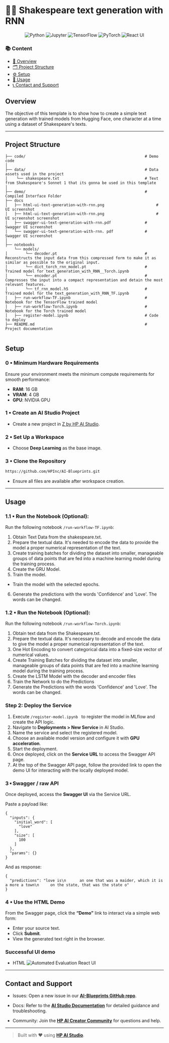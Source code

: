# 📜💬 Shakespeare text generation with RNN

<div align="center">

![Python](https://img.shields.io/badge/Python-3.10+-blue.svg?logo=python)
![Jupyter](https://img.shields.io/badge/Jupyter-supported-orange.svg?logo=jupyter)
![TensorFlow](https://img.shields.io/badge/TensorFlow-used-ff6f00.svg?logo=tensorflow)
![PyTorch](https://img.shields.io/badge/PyTorch-used-ee4c2c.svg?logo=pytorch)
![React UI](https://img.shields.io/badge/User%20Interface-React-61DAFB.svg?logo=react)

</div>

### 📚 Content

* [🧠 Overview](#overview)
* [🗂 Project Structure](#project-structure)
* [⚙️ Setup](#setup)
* [🚀 Usage](#usage)
* [📞 Contact and Support](#contact-and-support)

## Overview

The objective of this template is to show how to create a simple text generation with trained models from Hugging Face, one character at a time using a dataset of Shakespeare's texts.

 ---

## Project Structure
```
├── code/                                                     # Demo code
│                                   
├── data/                                                     # Data assets used in the project
│    └── shakespeare.txt                                      # Text from Shakespeare's Sonnet 1 that its gonna be used in this template
│
├── demo/                                                     # Compiled Interface Folder
├── docs
│   ├── html-ui-text-generation-with-rnn.png                       # UI screenshot 
│   ├── html-ui-text-generation-with-rnn.png                       # UI screenshot screenshot    
│   ├── swagger-ui-text-generation-with-rnn.pdf               # Swagger UI screenshot 
│   └── swagger-ui-text-generation-with-rnn. pdf              # Swagger UI screenshot
│
├── notebooks
    └── models/
│        └── decoder.pt                                       # Reconstructs the input data from this compressed form to make it as similar as possible to the original input.
│        └── dict_torch_rnn_model.pt                          # Trained model for text_generation_with_RNN__Torch.ipynb
│        └── encoder.pt                                       # Compresses the input into a compact representation and detain the most relevant features.
│        └── tf_rnn_model.h5                                  # Trained model for the text_generation_with_RNN_TF.ipynb
│   ├── run-workflow-TF.ipynb                                 # Notebook for the TensorFlow trained model
│   ├── run-workflow-Torch.ipynb                              # Notebook for the Torch trained model
│   ├── register-model.ipynb                                  # Code to deploy        
├── README.md                                                 # Project documentation
                                    
```
## Setup

### 0 ▪ Minimum Hardware Requirements

Ensure your environment meets the minimum compute requirements for smooth performance:

- **RAM**: 16 GB  
- **VRAM**: 4 GB  
- **GPU**: NVIDIA GPU

### 1 ▪ Create an AI Studio Project

- Create a new project in [Z by HP AI Studio](https://zdocs.datascience.hp.com/docs/aistudio/overview).

### 2 ▪ Set Up a Workspace

- Choose **Deep Learning** as the base image.

### 3 ▪ Clone the Repository

```bash
https://github.com/HPInc/AI-Blueprints.git
```

- Ensure all files are available after workspace creation.

---

## Usage

### 1.1 ▪ Run the Notebook (Optional):
Run the following notebook `/run-workflow-TF.ipynb`:
1. Obtain Text Data from the shakespeare.txt.
2. Prepare the textual data. It's needed to encode the data to provide the model a proper numerical representation of the text.
3. Create training batches for dividing the dataset into smaller, manageable groups of data points that are fed into a machine learning model during the training process.
4. Create the GRU Model.
5. Train the model.
- Train the model with the selected epochs.
  
6. Generate the predictions with the words 'Confidence' and 'Love'. The words can be changed.

### 1.2 ▪ Run the Notebook (Optional):
Run the following notebook `/run-workflow-Torch.ipynb`:
1. Obtain text data from the Shakespeare.txt.
2. Prepare the textual data. It's necessary to decode and encode the data to give the model a proper numerical representation of the text.
3. One Hot Encoding to convert categorical data into a fixed-size vector of numerical values.
4. Create Training Batches for dividing the dataset into smaller, manageable groups of data points that are fed into a machine learning model during the training process.
5. Create the LSTM Model with the decoder and encoder files
6. Train the Network to do the Predictions
7. Generate the Predictions with the words 'Confidence' and 'Love'. The words can be changed.

### Step 2: Deploy the Service
1. Execute `/register-model.ipynb ` to register the model in MLflow and create the API logic.  
2. Navigate to **Deployments > New Service** in AI Studio.  
3. Name the service and select the registered model.  
4. Choose an available model version and configure it with **GPU acceleration**.  
5. Start the deployment.  
6. Once deployed, click on the **Service URL** to access the Swagger API page.  
7. At the top of the Swagger API page, follow the provided link to open the demo UI for interacting with the locally deployed model.

### 3 ▪ Swagger / raw API

Once deployed, access the **Swagger UI** via the Service URL.

Paste a payload like:

```
{
  "inputs": {
    "initial_word": [
      "love"
    ],
    "size": [
      100
    ]
  },
  "params": {}
}

```

And as response:

```
{
  "predictions": "love is\n      an one that was a maider, which it is a more a town\n     on the state, that was the state o"
}

```

### 4 ▪ Use the HTML Demo

From the Swagger page, click the **“Demo”** link to interact via a simple web form:

* Enter your source text.
* Click **Submit**.
* View the generated text right in the browser.

### Successful UI demo

- HTML
![Automated Evaluation React UI](docs/html-ui-text-generation-with-rnn.png)  

---

## Contact and Support

- Issues: Open a new issue in our [**AI-Blueprints GitHub repo**](https://github.com/HPInc/AI-Blueprints).

- Docs: Refer to the **[AI Studio Documentation](https://zdocs.datascience.hp.com/docs/aistudio/overview)** for detailed guidance and troubleshooting. 

- Community: Join the [**HP AI Creator Community**](https://community.datascience.hp.com/) for questions and help.

---

> Built with ❤️ using [**HP AI Studio**](https://www.hp.com/us-en/workstations/ai-studio.html).